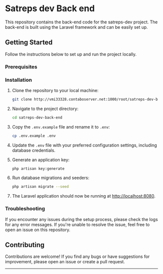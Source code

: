 # Satreps dev Back end

This repository contains the back-end code for the satreps-dev project. The back-end is built using the Laravel
framework and can be easily set up.

## Getting Started

Follow the instructions below to set up and run the project locally.

### Prerequisites



### Installation

1. Clone the repository to your local machine:

   ```bash
   git clone http://vmi33328.contaboserver.net:1000/root/satreps-dev-back-end.git
   ```

2. Navigate to the project directory:

   ```bash
   cd satreps-dev-back-end
   ```

3. Copy the `.env.example` file and rename it to `.env`:

   ```bash
   cp .env.example .env
   ```

4. Update the `.env` file with your preferred configuration settings, including database credentials.


1. Generate an application key:

   ```bash
   php artisan key:generate
   ```

2. Run database migrations and seeders:

   ```bash
   php artisan migrate --seed
   ```

3. The Laravel application should now be running at [http://localhost:8080](http://localhost:8080).


### Troubleshooting

If you encounter any issues during the setup process, please check the logs for any error messages. If you're unable to
resolve the issue, feel free to open an issue on this repository.

## Contributing

Contributions are welcome! If you find any bugs or have suggestions for improvement, please open an issue or create a
pull request.

---
